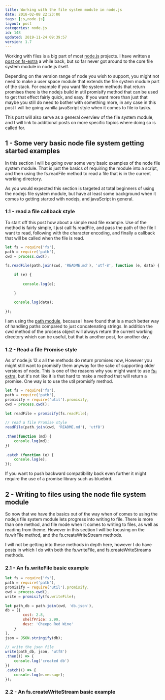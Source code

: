 ```yaml
---
title: Working with the file system module in node.js
date: 2018-02-08 22:23:00
tags: [js,node.js]
layout: post
categories: node.js
id: 148
updated: 2019-11-24 09:39:57
version: 1.7
---
```


Working with files is a big part of most [node.js](https://nodejs.org/en) projects. I have written a [post on fs-extra](/2018/01/08/nodejs-fs-extra/) a while back, but so far never got around to the core file system module in node.js itself.

Depending on the version range of node you wish to support, you might not need to make a user space module that extends the file system module part of the stack. For example if you want file system methods that return promises there is the nodejs build in util promisify method that can be used to get that effect fairly quick, and easy. If you want more than just that maybe you still do need to bother with something more, in any case in this post I will be going vanilla javaScript style when it comes to file io tasks.

This post will also serve as a general overview of the file system module, and I will link to additional posts on more specific topics where doing so is called for.

<!-- more -->

## 1 - Some very basic node file system getting started examples

In this section I will be going over some very basic examples of the node file system module. That is just the basics of requiring the module into a script, and then using the fs.readFile method to read a file that is in the current working directory.

As you would expected this section is targeted at total beginners of using the nodejs file system module, but have at least some background when it comes to getting started with nodejs, and javaScript in general.

### 1.1 - read a file callback style

To start off this post how about a simple read file example. Use of the method is fairly simple, I just call fs.readFile, and pass the path of the file I want to read, following with the character encoding, and finally a callback that will be called when the file is read.

```js
let fs = require('fs'),
path = require('path'),
cwd = process.cwd();
 
fs.readFile(path.join(cwd, 'README.md'), 'utf-8', function (e, data) {
 
    if (e) {
 
        console.log(e);
 
    }
 
    console.log(data);
 
});
```

I am using the [path module](/2017/12/27/nodejs-paths/), because I have found that is a much better way of handling paths compared to just concatenating strings. In addition the cwd method of the process object will always return the current working directory which can be useful, but that is another post, for another day.

### 1.2 - Read a file Promise style

As of node.js 12.x all the methods do return promises now, However you might still want to promisify them anyway for the sake of supporting older versions of node. This is one of the reasons why you might want to use [fs-extra](/2018/01/08/nodejs-fs-extra/), but it's not like it is that hard to make a method that will return a promise. One way is to use the util promisify method.

```js
let fs = require('fs'),
path = require('path'),
promisify = require('util').promisify,
cwd = process.cwd();
 
let readFile = promisify(fs.readFile);
 
// read a file Promise style
readFile(path.join(cwd, 'README.md'), 'utf8')
 
.then(function (md) {
    console.log(md);
})
 
.catch (function (e) {
    console.log(e);
});
```

If you want to push backward compatibility back even further it might require the use of a promise library such as bluebird.

## 2 - Writing to files using the node file system module

So now that we have the basics out of the way when of comes to using the nodejs file system module lets progress into writing to file. There is more than one method, and file mode when it comes to writing to files, as well as reading from theme. However in this section I will be focusing on the fs.wirFile method, and the fs.createWriteStream methods.

I will not be getting into these methods in depth here, however I do have posts in which I do with both the fs.writeFile, and fs.createWriteStreams methods.

### 2.1 - An fs.writeFile basic example

```js
let fs = require('fs'),
path = require('path'),
promisify = require('util').promisify,
cwd = process.cwd(),
write = promisify(fs.writeFile);
 
let path_db = path.join(cwd, 'db.json'),
db = [{
        cost: 2.8,
        shelfPrice: 2.99,
        desc: 'Cheepo Red Wine'
    }
],
json = JSON.stringify(db);
 
// write the json file
write(path_db, json, 'utf8')
.then(() => {
    console.log('created db')
})
.catch(() => {
    console.log(e.message);
});
```


### 2.2 - An fs.createWriteStream basic example

```js
```